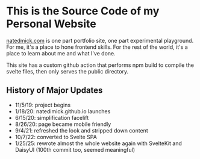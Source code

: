 
# This is the Source Code of my Personal Website

[natedmick.com](https://natedimick.com) is one part portfolio site, one part experimental playground. For me, it's a place to hone frontend skills. For the rest of the world, it's a place to learn about me and what I've done.

This site has a custom github action that performs npm build to compile the svelte files, then only serves the public directory.

## History of Major Updates

* 11/5/19: project begins
* 1/18/20: natedimick.github.io launches
* 6/15/20: simplification facelift
* 8/26/20: page became mobile friendly
* 9/4/21: refreshed the look and stripped down content
* 10/7/22: converted to Svelte SPA
* 1/25/25: rewrote almost the whole website again with SvelteKit and DaisyUI (100th commit too, seemed meaningful)
